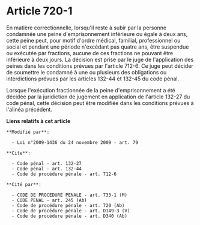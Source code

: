 # Article 720-1

En matière correctionnelle, lorsqu'il reste à subir par la personne condamnée une peine d'emprisonnement inférieure ou égale
à deux ans, cette peine peut, pour motif d'ordre médical, familial, professionnel ou social et pendant une période n'excédant
pas quatre ans, être suspendue ou exécutée par fractions, aucune de ces fractions ne pouvant être inférieure à deux jours. La
décision est prise par le juge de l'application des peines dans les conditions prévues par l'article 712-6. Ce juge peut
décider de soumettre le condamné à une ou plusieurs des obligations ou interdictions prévues par les articles 132-44 et
132-45 du code pénal. 

Lorsque l'exécution fractionnée de la peine d'emprisonnement a été décidée par la juridiction de jugement en application de
l'article 132-27 du code pénal, cette décision peut être modifiée dans les conditions prévues à l'alinéa précédent.

**Liens relatifs à cet article**

	**Modifié par**:

	  - Loi n°2009-1436 du 24 novembre 2009 - art. 79

	**Cite**:

	  - Code pénal - art. 132-27
	  - Code pénal - art. 132-44
	  - Code de procédure pénale - art. 712-6

	**Cité par**:

	  - CODE DE PROCEDURE PENALE - art. 733-1 (M)
	  - CODE PENAL - art. 245 (Ab)
	  - Code de procédure pénale - art. 720 (Ab)
	  - Code de procédure pénale - art. D149-3 (V)
	  - Code de procédure pénale - art. D340 (Ab)

